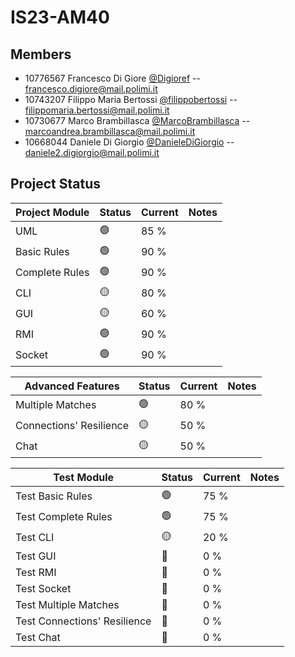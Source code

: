 # IS23-AM40
## Members 
- 10776567 Francesco Di Giore [@Digioref](https://github.com/Digioref) -- 
  francesco.digiore@mail.polimi.it
- 10743207 Filippo Maria Bertossi [@filippobertossi](https://github.com/filippobertossi) -- 
  filippomaria.bertossi@mail.polimi.it
- 10730677 Marco Brambillasca [@MarcoBrambillasca](https://github.com/MarcoBrambillasca) -- 
  marcoandrea.brambillasca@mail.polimi.it
- 10668044 Daniele Di Giorgio [@DanieleDiGiorgio](https://github.com/DanieleDiGiorgio) -- 
  daniele2.digiorgio@mail.polimi.it

## Project Status

| Project Module | Status | Current | Notes |
| -------------- | ------ | ------- | ------- |
| UML | 🟢 | 85 % |
| Basic Rules | 🟢 | 90 % |
| Complete Rules | 🟢 | 90 % |
| CLI | 🟡 | 80 % |
| GUI | 🟡 | 60 % |
| RMI | 🟢 | 90 % |
| Socket | 🟢 | 90 % |

| Advanced Features | Status | Current | Notes |
| -------------- | ------ | ------- | ------- |
| Multiple Matches | 🟢 | 80 % |
| Connections' Resilience | 🟡 | 50 % |
| Chat | 🟡 | 50 % |

| Test Module | Status | Current | Notes |
| -------------- | ------ | ------- | ------- |
| Test Basic Rules | 🟢 | 75 % |
| Test Complete Rules | 🟢 | 75 % |
| Test CLI | 🟡 | 20 % |
| Test GUI | 🔴 | 0 % |
| Test RMI | 🔴 | 0 % |
| Test Socket | 🔴 | 0 % |
| Test Multiple Matches | 🔴 | 0 % |
| Test Connections' Resilience | 🔴 | 0 % |
| Test Chat | 🔴 | 0 % |
